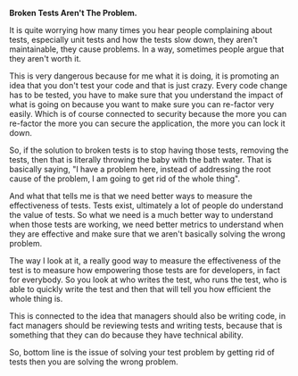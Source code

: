 **Broken Tests Aren't The Problem.**

It is quite worrying how many times you hear people complaining about tests, especially unit tests and how the tests slow down, they aren't maintainable, they cause problems. In a way, sometimes people argue that they aren't worth it.

This is very dangerous because for me what it is doing, it is promoting an idea that you don't test your code and that is just crazy. Every code change has to be tested, you have to make sure that you understand the impact of what is going on because you want to make sure you can re-factor very easily. Which is of course connected to security because the more you can re-factor the more you can secure the application, the more you can lock it down.

So, if the solution to broken tests is to stop having those tests, removing the tests, then that is literally throwing the baby with the bath water. That is basically saying, "I have a problem here, instead of addressing the root cause of the problem, I am going to get rid of the whole thing".

And what that tells me is that we need better ways to measure the effectiveness of tests. Tests exist, ultimately a lot of people do understand the value of tests. So what we need is a much better way to understand when those tests are working, we need better metrics to understand when they are effective and make sure that we aren't basically solving the wrong problem.

The way I look at it, a really good way to measure the effectiveness of the test is to measure how empowering those tests are for developers, in fact for everybody. So you look at who writes the test, who runs the test, who is able to quickly write the test and then that will tell you how efficient the whole thing is.

This is connected to the idea that managers should also be writing code, in fact managers should be reviewing tests and writing tests, because that is something that they can do because they have technical ability.

So, bottom line is the issue of solving your test problem by getting rid of tests then you are solving the wrong problem. 
